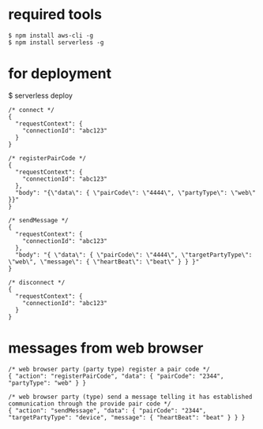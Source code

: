 # required tools
    $ npm install aws-cli -g
    $ npm install serverless -g

# for deployment
$ serverless deploy

```
/* connect */
{
  "requestContext": {
    "connectionId": "abc123"
  }
}
```

```
/* registerPairCode */
{
  "requestContext": {
    "connectionId": "abc123"
  },
  "body": "{\"data\": { \"pairCode\": \"4444\", \"partyType\": \"web\" }}"
}
```

```
/* sendMessage */
{
  "requestContext": {
    "connectionId": "abc123"
  },
  "body": "{ \"data\": { \"pairCode\": \"4444\", \"targetPartyType\": \"web\", \"message\": { \"heartBeat\": \"beat\" } } }"
}
```

```
/* disconnect */
{
  "requestContext": {
    "connectionId": "abc123"
  }
}
```

# messages from web browser
```
/* web browser party (party type) register a pair code */
{ "action": "registerPairCode", "data": { "pairCode": "2344", "partyType": "web" } }
```

```
/* web browser party (type) send a message telling it has established communication through the provide pair code */
{ "action": "sendMessage", "data": { "pairCode": "2344", "targetPartyType": "device", "message": { "heartBeat": "beat" } } }
```
